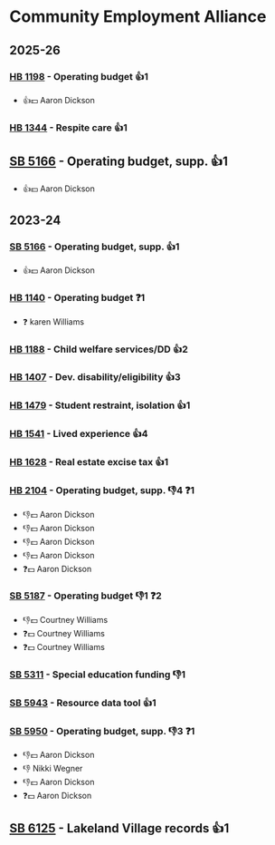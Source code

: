 # Community Employment Alliance
## 2025-26

### [HB 1198](/bill/2025-26/hb/1198/) - Operating budget 👍1  
* 👍💵 Aaron Dickson

### [HB 1344](/bill/2025-26/hb/1344/) - Respite care 👍1  

## [SB 5166](/bill/2025-26/sb/5166/) - Operating budget, supp. 👍1  
* 👍💵 Aaron Dickson

## 2023-24

### [SB 5166](/bill/2023-24/sb/5166/) - Operating budget, supp. 👍1  
* 👍💵 Aaron Dickson

### [HB 1140](/bill/2023-24/hb/1140/) - Operating budget   ❓1
* ❓ karen Williams

### [HB 1188](/bill/2023-24/hb/1188/) - Child welfare services/DD 👍2  

### [HB 1407](/bill/2023-24/hb/1407/) - Dev. disability/eligibility 👍3  

### [HB 1479](/bill/2023-24/hb/1479/) - Student restraint, isolation 👍1  

### [HB 1541](/bill/2023-24/hb/1541/) - Lived experience 👍4  

### [HB 1628](/bill/2023-24/hb/1628/) - Real estate excise tax 👍1  

### [HB 2104](/bill/2023-24/hb/2104/) - Operating budget, supp.  👎4 ❓1
* 👎💵 Aaron Dickson
* 👎💵 Aaron Dickson
* 👎💵 Aaron Dickson
* 👎💵 Aaron Dickson
* ❓💵 Aaron Dickson

### [SB 5187](/bill/2023-24/sb/5187/) - Operating budget  👎1 ❓2
* 👎💵 Courtney Williams
* ❓💵 Courtney Williams
* ❓💵 Courtney Williams

### [SB 5311](/bill/2023-24/sb/5311/) - Special education funding  👎1 

### [SB 5943](/bill/2023-24/sb/5943/) - Resource data tool 👍1  

### [SB 5950](/bill/2023-24/sb/5950/) - Operating budget, supp.  👎3 ❓1
* 👎💵 Aaron Dickson
* 👎 Nikki Wegner
* 👎💵 Aaron Dickson
* ❓💵 Aaron Dickson

## [SB 6125](/bill/2023-24/sb/6125/) - Lakeland Village records 👍1  
